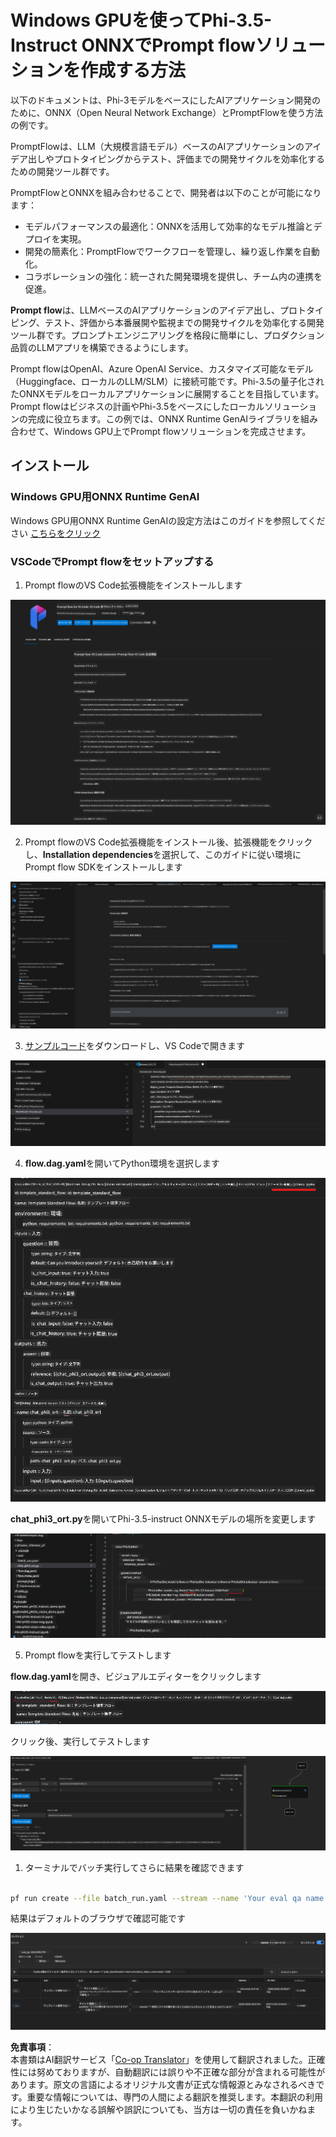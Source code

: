 <!--
CO_OP_TRANSLATOR_METADATA:
{
  "original_hash": "92e7dac1e5af0dd7c94170fdaf6860fe",
  "translation_date": "2025-07-17T02:58:17+00:00",
  "source_file": "md/02.Application/01.TextAndChat/Phi3/UsingPromptFlowWithONNX.md",
  "language_code": "ja"
}
-->
# Windows GPUを使ってPhi-3.5-Instruct ONNXでPrompt flowソリューションを作成する方法

以下のドキュメントは、Phi-3モデルをベースにしたAIアプリケーション開発のために、ONNX（Open Neural Network Exchange）とPromptFlowを使う方法の例です。

PromptFlowは、LLM（大規模言語モデル）ベースのAIアプリケーションのアイデア出しやプロトタイピングからテスト、評価までの開発サイクルを効率化するための開発ツール群です。

PromptFlowとONNXを組み合わせることで、開発者は以下のことが可能になります：

- モデルパフォーマンスの最適化：ONNXを活用して効率的なモデル推論とデプロイを実現。
- 開発の簡素化：PromptFlowでワークフローを管理し、繰り返し作業を自動化。
- コラボレーションの強化：統一された開発環境を提供し、チーム内の連携を促進。

**Prompt flow**は、LLMベースのAIアプリケーションのアイデア出し、プロトタイピング、テスト、評価から本番展開や監視までの開発サイクルを効率化する開発ツール群です。プロンプトエンジニアリングを格段に簡単にし、プロダクション品質のLLMアプリを構築できるようにします。

Prompt flowはOpenAI、Azure OpenAI Service、カスタマイズ可能なモデル（Huggingface、ローカルのLLM/SLM）に接続可能です。Phi-3.5の量子化されたONNXモデルをローカルアプリケーションに展開することを目指しています。Prompt flowはビジネスの計画やPhi-3.5をベースにしたローカルソリューションの完成に役立ちます。この例では、ONNX Runtime GenAIライブラリを組み合わせて、Windows GPU上でPrompt flowソリューションを完成させます。

## **インストール**

### **Windows GPU用ONNX Runtime GenAI**

Windows GPU用ONNX Runtime GenAIの設定方法はこのガイドを参照してください [こちらをクリック](./ORTWindowGPUGuideline.md)

### **VSCodeでPrompt flowをセットアップする**

1. Prompt flowのVS Code拡張機能をインストールします

![pfvscode](../../../../../../translated_images/pfvscode.eff93dfc66a42cbef699fc16fa48f3ed3a23361875a3362037d026896395a00d.ja.png)

2. Prompt flowのVS Code拡張機能をインストール後、拡張機能をクリックし、**Installation dependencies**を選択して、このガイドに従い環境にPrompt flow SDKをインストールします

![pfsetup](../../../../../../translated_images/pfsetup.b46e93096f5a254f74e8b74ce2be7047ce963ef573d755ec897eb1b78cb9c954.ja.png)

3. [サンプルコード](../../../../../../code/09.UpdateSamples/Aug/pf/onnx_inference_pf)をダウンロードし、VS Codeで開きます

![pfsample](../../../../../../translated_images/pfsample.8d89e70584ffe7c4dba182513e3148a989e552c3b8e4948567a6b806b5ae1845.ja.png)

4. **flow.dag.yaml**を開いてPython環境を選択します

![pfdag](../../../../../../translated_images/pfdag.264a77f7366458ff850a76ae949226391ea382856d543ef9da4b92096aff7e4b.ja.png)

   **chat_phi3_ort.py**を開いてPhi-3.5-instruct ONNXモデルの場所を変更します

![pfphi](../../../../../../translated_images/pfphi.72da81d74244b45fc78cdfeeb8c7fbd9e7cd610bf2f96814dbade6a4a2dfad7e.ja.png)

5. Prompt flowを実行してテストします

**flow.dag.yaml**を開き、ビジュアルエディターをクリックします

![pfv](../../../../../../translated_images/pfv.ba8a81f34b20f603cccee3fe91e94113792ed6f5af28f76ab08e1a0b3e77b33b.ja.png)

クリック後、実行してテストします

![pfflow](../../../../../../translated_images/pfflow.4e1135a089b1ce1b6348b59edefdb6333e5729b54c8e57f9039b7f9463e68fbd.ja.png)

1. ターミナルでバッチ実行してさらに結果を確認できます


```bash

pf run create --file batch_run.yaml --stream --name 'Your eval qa name'    

```

結果はデフォルトのブラウザで確認可能です


![pfresult](../../../../../../translated_images/pfresult.c22c826f8062d7cbe871cff35db4a013dcfefc13fafe5da6710a8549a96a4ceb.ja.png)

**免責事項**：  
本書類はAI翻訳サービス「[Co-op Translator](https://github.com/Azure/co-op-translator)」を使用して翻訳されました。正確性には努めておりますが、自動翻訳には誤りや不正確な部分が含まれる可能性があります。原文の言語によるオリジナル文書が正式な情報源とみなされるべきです。重要な情報については、専門の人間による翻訳を推奨します。本翻訳の利用により生じたいかなる誤解や誤訳についても、当方は一切の責任を負いかねます。